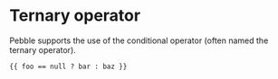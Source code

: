 # Ternary operator

Pebble supports the use of the conditional operator (often named the ternary operator).
```twig
{{ foo == null ? bar : baz }}
```